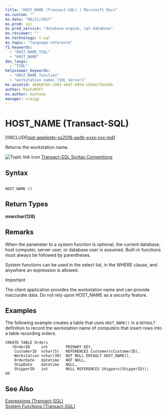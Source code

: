 ```yaml
---
title: "HOST_NAME (Transact-SQL) | Microsoft Docs"
ms.custom: ""
ms.date: "09/21/2017"
ms.prod: sql
ms.prod_service: "database-engine, sql-database"
ms.reviewer: ""
ms.technology: t-sql
ms.topic: "language-reference"
f1_keywords: 
  - "HOST_NAME_TSQL"
  - "HOST_NAME"
dev_langs: 
  - "TSQL"
helpviewer_keywords: 
  - "HOST_NAME function"
  - "workstation names [SQL Server]"
ms.assetid: 4b8b0705-c083-4b07-b954-c83ee73b2ebb
author: MashaMSFT
ms.author: mathoma
manager: craigg
---
```

# HOST_NAME (Transact-SQL)
[!INCLUDE[tsql-appliesto-ss2016-asdb-xxxx-xxx-md](../../includes/tsql-appliesto-ss2016-asdb-xxxx-xxx-md.md)]

  Returns the workstation name.  
  
 ![Topic link icon](../../database-engine/configure-windows/media/topic-link.gif "Topic link icon") [Transact-SQL Syntax Conventions](../../t-sql/language-elements/transact-sql-syntax-conventions-transact-sql.md)  
  
## Syntax  
  
```  
  
HOST_NAME ()  
```  
  
## Return Types  
 **nvarchar(128)**  
  
## Remarks  
 When the parameter to a system function is optional, the current database, host computer, server user, or database user is assumed. Built-in functions must always be followed by parentheses.  
  
 System functions can be used in the select list, in the WHERE clause, and anywhere an expression is allowed.  
  
> [!IMPORTANT]  
>  The client application provides the workstation name and can provide inaccurate data. Do not rely upon HOST_NAME as a security feature.  
  
## Examples  
 The following example creates a table that uses `HOST_NAME()` in a `DEFAULT` definition to record the workstation name of computers that insert rows into a table recording orders.  
  
```  
CREATE TABLE Orders  
   (OrderID     int        PRIMARY KEY,  
    CustomerID  nchar(5)   REFERENCES Customers(CustomerID),  
    Workstation nchar(30)  NOT NULL DEFAULT HOST_NAME(),  
    OrderDate   datetime   NOT NULL,  
    ShipDate    datetime   NULL,  
    ShipperID   int        NULL REFERENCES Shippers(ShipperID));  
GO  
```  
  
## See Also  
 [Expressions &#40;Transact-SQL&#41;](../../t-sql/language-elements/expressions-transact-sql.md)   
 [System Functions &#40;Transact-SQL&#41;](../../relational-databases/system-functions/system-functions-for-transact-sql.md)  
  
  
